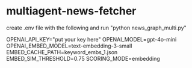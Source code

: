 # multiagent-news-fetcher


create .env file 
with the following and run "python news_graph_multi.py"

OPENAI_API_KEY="put your key here"
OPENAI_MODEL=gpt-4o-mini
OPENAI_EMBED_MODEL=text-embedding-3-small
EMBED_CACHE_PATH=keyword_embs_1.json
EMBED_SIM_THRESHOLD=0.75
SCORING_MODE=embedding

